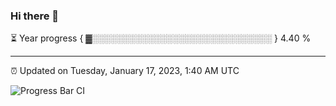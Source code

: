 ### Hi there 👋

⏳ Year progress { ▓░░░░░░░░░░░░░░░░░░░░░░░░░░░░░ } 4.40 %

---

⏰ Updated on Tuesday, January 17, 2023, 1:40 AM UTC

![Progress Bar CI](https://github.com/arthurbuhl/arthurbuhl/workflows/Progress%20Bar%20CI/badge.svg)
